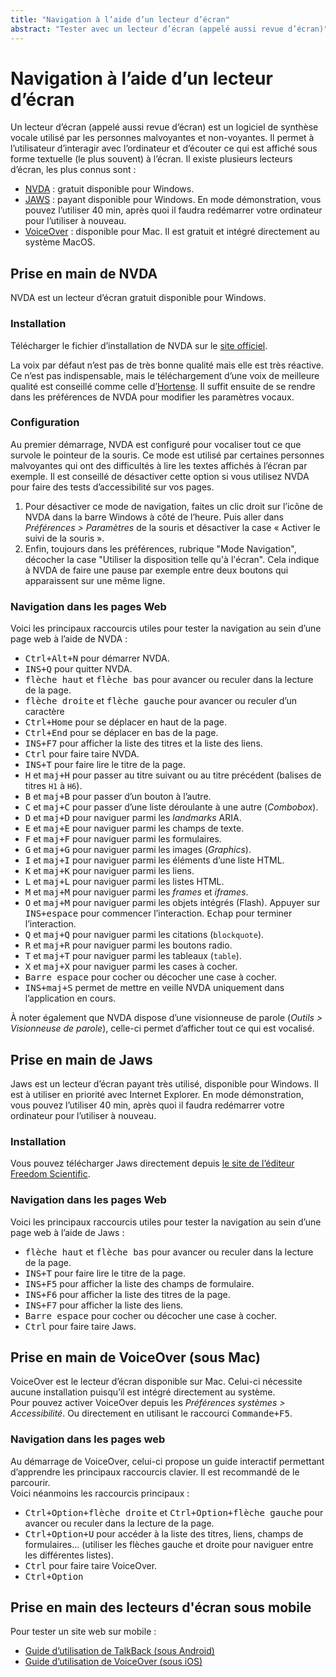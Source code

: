```yaml
---
title: "Navigation à l’aide d’un lecteur d’écran"
abstract: "Tester avec un lecteur d’écran (appelé aussi revue d’écran)"
---
```


# Navigation à l’aide d’un lecteur d’écran

Un lecteur d’écran (appelé aussi revue d’écran) est un logiciel de synthèse vocale utilisé par les personnes malvoyantes et non-voyantes. Il permet à l’utilisateur d’interagir avec l’ordinateur et d’écouter ce qui est affiché sous forme textuelle (le plus souvent) à l’écran.
Il existe plusieurs lecteurs d’écran, les plus connus sont&nbsp;:
- [<abbr>NVDA</abbr>](http://nvda-fr.org/)&nbsp;: gratuit disponible pour Windows.
- [<abbr>JAWS</abbr>](http://www.freedomscientific.com/Downloads/JAWS)&nbsp;: payant disponible pour Windows. En mode démonstration, vous pouvez l’utiliser 40 min, après quoi il faudra redémarrer votre ordinateur pour l’utiliser à nouveau.
- [VoiceOver](http://www.apple.com/fr/accessibility/osx/voiceover/)&nbsp;: disponible pour Mac. Il est gratuit et intégré directement au système MacOS.

## Prise en main de <abbr>NVDA</abbr>

<abbr>NVDA</abbr> est un lecteur d’écran gratuit disponible pour Windows.

### Installation

Télécharger le fichier d’installation de <abbr>NVDA</abbr> sur le [site officiel](http://nvda-fr.org/).

La voix par défaut n’est pas de très bonne qualité mais elle est très réactive. Ce n’est pas indispensable, mais le téléchargement d’une voix de meilleure qualité est conseillé comme celle d’[Hortense](https://www.nvda-fr.org/voix/MSSpeech_TTS_fr-FR_Hortense.msi). Il suffit ensuite de se rendre dans les préférences de <abbr>NVDA</abbr> pour modifier les paramètres vocaux.

### Configuration

Au premier démarrage, <abbr>NVDA</abbr> est configuré pour vocaliser tout ce que survole le pointeur de la souris. Ce mode est utilisé par certaines personnes malvoyantes qui ont des difficultés à lire les textes affichés à l’écran par exemple. Il est conseillé de désactiver cette option si vous utilisez <abbr>NVDA</abbr> pour faire des tests d’accessibilité sur vos pages. 

1. Pour désactiver ce mode de navigation, faites un clic droit sur l’icône de <abbr>NVDA</abbr> dans la barre Windows à côté de l’heure. Puis aller dans *Préférences &gt; Paramètres* de la souris et désactiver la case «&nbsp;Activer le suivi de la souris&nbsp;».
2. Enfin, toujours dans les préférences, rubrique "Mode Navigation", décocher la case "Utiliser la disposition telle qu'à l'écran". Cela indique à NVDA de faire une pause par exemple entre deux boutons qui apparaissent sur une même ligne.

### Navigation dans les pages Web

Voici les principaux raccourcis utiles pour tester la navigation au sein d’une page web à l’aide de <abbr>NVDA</abbr>&nbsp;:
- <kbd>Ctrl+Alt+N</kbd> pour démarrer <abbr>NVDA</abbr>.
- <kbd>INS+Q</kbd> pour quitter <abbr>NVDA</abbr>.
- <kbd>flèche haut</kbd> et <kbd>flèche bas</kbd> pour avancer ou reculer dans la lecture de la page.
- <kbd>flèche droite</kbd> et <kbd>flèche gauche</kbd> pour avancer ou reculer d’un caractère
- <kbd>Ctrl+Home</kbd> pour se déplacer en haut de la page.
- <kbd>Ctrl+End</kbd> pour se déplacer en bas de la page.
- <kbd>INS+F7</kbd> pour afficher la liste des titres et la liste des liens.
- <kbd>Ctrl</kbd> pour faire taire <abbr>NVDA</abbr>.
- <kbd>INS+T</kbd> pour faire lire le titre de la page.
- <kbd>H</kbd> et <kbd>maj+H</kbd> pour passer au titre suivant ou au titre précédent (balises de titres `H1` à `H6`).
- <kbd>B</kbd> et <kbd>maj+B</kbd> pour passer d’un bouton à l’autre.
- <kbd>C</kbd> et <kbd>maj+C</kbd> pour passer d’une liste déroulante à une autre (<i lang="en">Combobox</i>).
- <kbd>D</kbd> et <kbd>maj+D</kbd> pour naviguer parmi les <i lang="en">landmarks</i> <abbr>ARIA</abbr>.
- <kbd>E</kbd> et <kbd>maj+E</kbd> pour naviguer parmi les champs de texte.
- <kbd>F</kbd> et <kbd>maj+F</kbd> pour naviguer parmi les formulaires.
- <kbd>G</kbd> et <kbd>maj+G</kbd> pour naviguer parmi les images (<i lang="en">Graphics</i>).
- <kbd>I</kbd> et <kbd>maj+I</kbd> pour naviguer parmi les éléments d’une liste <abbr>HTML</abbr>.
- <kbd>K</kbd> et <kbd>maj+K</kbd> pour naviguer parmi les liens.
- <kbd>L</kbd> et <kbd>maj+L</kbd> pour naviguer parmi les listes <abbr>HTML</abbr>.
- <kbd>M</kbd> et <kbd>maj+M</kbd> pour naviguer parmi les <i lang="en">frames</i> et <i lang="en">iframes</i>.
- <kbd>O</kbd> et <kbd>maj+M</kbd> pour naviguer parmi les objets intégrés (Flash). Appuyer sur <kbd>INS+espace</kbd> pour commencer l’interaction. <kbd>Echap</kbd> pour terminer l’interaction.
- <kbd>Q</kbd> et <kbd>maj+Q</kbd> pour naviguer parmi les citations (`blockquote`).
- <kbd>R</kbd> et <kbd>maj+R</kbd> pour naviguer parmi les boutons radio.
- <kbd>T</kbd> et <kbd>maj+T</kbd> pour naviguer parmi les tableaux (`table`).
- <kbd>X</kbd> et <kbd>maj+X</kbd> pour naviguer parmi les cases à cocher.
- <kbd>Barre espace</kbd> pour cocher ou décocher une case à cocher.
- <kbd>INS+maj+S</kbd> permet de mettre en veille <abbr>NVDA</abbr> uniquement dans l’application en cours.

À noter également que <abbr>NVDA</abbr> dispose d’une visionneuse de parole (*Outils &gt; Visionneuse de parole*), celle-ci permet d’afficher tout ce qui est vocalisé.

## Prise en main de Jaws

Jaws est un lecteur d’écran payant très utilisé, disponible pour Windows. Il est à utiliser en priorité avec Internet Explorer. En mode démonstration, vous pouvez l’utiliser 40 min, après quoi il faudra redémarrer votre ordinateur pour l’utiliser à nouveau.

### Installation 

Vous pouvez télécharger Jaws directement depuis [le site de l’éditeur Freedom Scientific](http://www.freedomscientific.com/Downloads/JAWS).

### Navigation dans les pages Web

Voici les principaux raccourcis utiles pour tester la navigation au sein d’une page web à l’aide de Jaws&nbsp;:
- <kbd>flèche haut</kbd> et <kbd>flèche bas</kbd> pour avancer ou reculer dans la lecture de la page.
- <kbd>INS+T</kbd> pour faire lire le titre de la page.
- <kbd>INS+F5</kbd> pour afficher la liste des champs de formulaire.
- <kbd>INS+F6</kbd> pour afficher la liste des titres de la page.
- <kbd>INS+F7</kbd> pour afficher la liste des liens.
- <kbd>Barre espace</kbd> pour cocher ou décocher une case à cocher.
- <kbd>Ctrl</kbd> pour faire taire Jaws.

## Prise en main de VoiceOver (sous Mac)

VoiceOver est le lecteur d’écran disponible sur Mac. Celui-ci nécessite aucune installation puisqu’il est intégré directement au système.  
Pour pouvez activer VoiceOver depuis les *Préférences systèmes &gt; Accessibilité*. Ou directement en utilisant le raccourci <kbd>Commande+F5</kbd>.

### Navigation dans les pages web

Au démarrage de VoiceOver, celui-ci propose un guide interactif permettant d’apprendre les principaux raccourcis clavier. Il est recommandé de le parcourir.  
Voici néanmoins les raccourcis principaux&nbsp;:
- <kbd>Ctrl+Option+flèche droite</kbd> et <kbd>Ctrl+Option+flèche gauche</kbd> pour avancer ou reculer dans la lecture de la page.
- <kbd>Ctrl+Option+U</kbd> pour accéder à la liste des titres, liens, champs de formulaires… (utiliser les flèches gauche et droite pour naviguer entre les différentes listes). 
- <kbd>Ctrl</kbd> pour faire taire VoiceOver.
- <kbd>Ctrl+Option</kbd> <!-- MISSING SOMETHING HERE? (sd) -->

## Prise en main des lecteurs d'écran sous mobile
Pour tester un site web sur mobile : 
- <a href="../../../../mobile/android/talkback/">Guide d’utilisation de TalkBack (sous Android)</a>
- <a href="../../../../mobile/ios/voiceover/">Guide d’utilisation de VoiceOver (sous iOS)</a>
